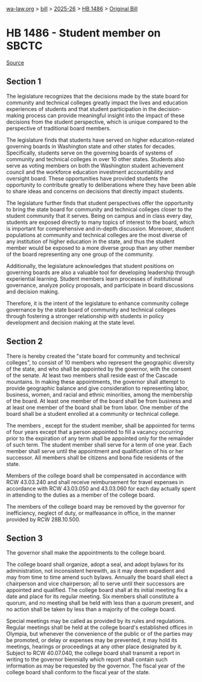 [wa-law.org](/) > [bill](/bill/) > [2025-26](/bill/2025-26/) > [HB 1486](/bill/2025-26/hb/1486/) > [Original Bill](/bill/2025-26/hb/1486/1/)

# HB 1486 - Student member on SBCTC

[Source](http://lawfilesext.leg.wa.gov/biennium/2025-26/Pdf/Bills/House%20Bills/1486.pdf)

## Section 1
The legislature recognizes that the decisions made by the state board for community and technical colleges greatly impact the lives and education experiences of students and that student participation in the decision-making process can provide meaningful insight into the impact of these decisions from the student perspective, which is unique compared to the perspective of traditional board members.

The legislature finds that students have served on higher education-related governing boards in Washington state and other states for decades. Specifically, students serve on the governing boards of systems of community and technical colleges in over 10 other states. Students also serve as voting members on both the Washington student achievement council and the workforce education investment accountability and oversight board. These opportunities have provided students the opportunity to contribute greatly to deliberations where they have been able to share ideas and concerns on decisions that directly impact students.

The legislature further finds that student perspectives offer the opportunity to bring the state board for community and technical colleges closer to the student community that it serves. Being on campus and in class every day, students are exposed directly to many topics of interest to the board, which is important for comprehensive and in-depth discussion. Moreover, student populations at community and technical colleges are the most diverse of any institution of higher education in the state, and thus the student member would be exposed to a more diverse group than any other member of the board representing any one group of the community.

Additionally, the legislature acknowledges that student positions on governing boards are also a valuable tool for developing leadership through experiential learning. Student members learn processes of institutional governance, analyze policy proposals, and participate in board discussions and decision making.

Therefore, it is the intent of the legislature to enhance community college governance by the state board of community and technical colleges through fostering a stronger relationship with students in policy development and decision making at the state level.

## Section 2
There is hereby created the "state board for community and technical colleges", to consist of 10 members who represent the geographic diversity of the state, and who shall be appointed by the governor, with the consent of the senate. At least two members shall reside east of the Cascade mountains. In making these appointments, the governor shall attempt to provide geographic balance and give consideration to representing labor, business, women, and racial and ethnic minorities, among the membership of the board. At least one member of the board shall be from business and at least one member of the board shall be from labor. One member of the board shall be a student enrolled at a community or technical college.

The  members , except for the student member, shall be appointed for terms of four years except that a person appointed to fill a vacancy occurring prior to the expiration of any term shall be appointed only for the remainder of such term. The student member shall serve for a term of one year. Each member shall serve until the appointment and qualification of his or her successor. All members shall be citizens and bona fide residents of the state.

Members of the college board shall be compensated in accordance with RCW 43.03.240 and shall receive reimbursement for travel expenses in accordance with RCW 43.03.050 and 43.03.060 for each day actually spent in attending to the duties as a member of the college board.

The members of the college board may be removed by the governor for inefficiency, neglect of duty, or malfeasance in office, in the manner provided by RCW 28B.10.500.

## Section 3
The governor shall make the appointments to the college board.

The college board shall organize, adopt a seal, and adopt bylaws for its administration, not inconsistent herewith, as it may deem expedient and may from time to time amend such bylaws. Annually the board shall elect a chairperson and vice chairperson; all to serve until their successors are appointed and qualified. The college board shall at its initial meeting fix a date and place for its regular meeting. Six members shall constitute a quorum, and no meeting shall be held with less than a quorum present, and no action shall be taken by less than a majority of the college board.

Special meetings may be called as provided by its rules and regulations. Regular meetings shall be held at the college board's established offices in Olympia, but whenever the convenience of the public or of the parties may be promoted, or delay or expenses may be prevented, it may hold its meetings, hearings or proceedings at any other place designated by it. Subject to RCW 40.07.040, the college board shall transmit a report in writing to the governor biennially which report shall contain such information as may be requested by the governor. The fiscal year of the college board shall conform to the fiscal year of the state.
